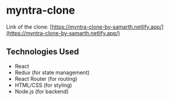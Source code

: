 # **myntra-clone**

Link of the clone: [https://myntra-clone-by-samarth.netlify.app/](https://myntra-clone-by-samarth.netlify.app/)

## Technologies Used

- React
- Redux (for state management)
- React Router (for routing)
- HTML/CSS (for styling)
- Node.js (for backend)
